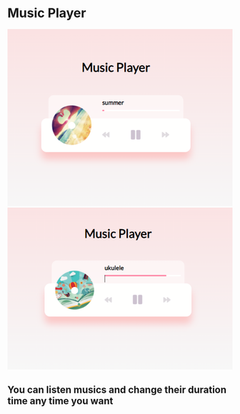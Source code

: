 
# Music Player

<img src='images/musicplayer1.png'>
<img src='images/musicplayer2.png'>

## You can listen musics and change their duration time any time you want



